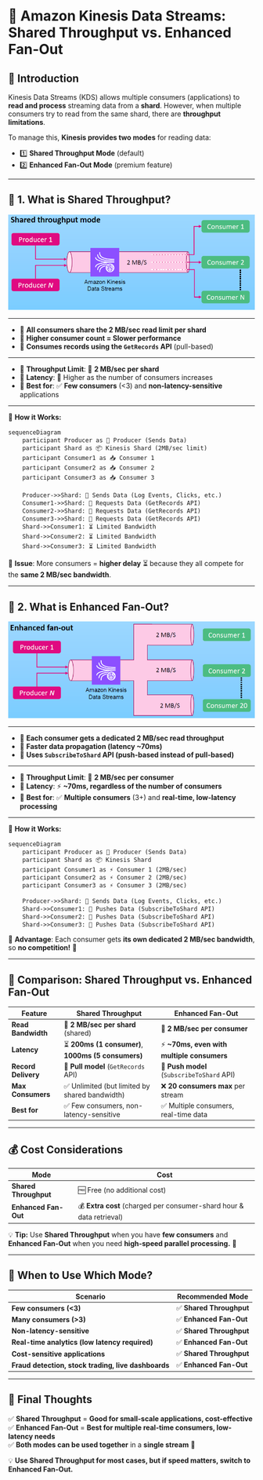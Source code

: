 # 🚀 **Amazon Kinesis Data Streams: Shared Throughput vs. Enhanced Fan-Out**

## **📌 Introduction**

Kinesis Data Streams (KDS) allows multiple consumers (applications) to **read and process** streaming data from a **shard**. However, when multiple consumers try to read from the same shard, there are **throughput limitations**.

To manage this, **Kinesis provides two modes** for reading data:

- 1️⃣ **Shared Throughput Mode** (default)
- 2️⃣ **Enhanced Fan-Out Mode** (premium feature)

---

## 🎯 **1. What is Shared Throughput?**

<div style="text-align: center;">
    <img src="images/aws-kds-shared-throughput.png" alt="aws-kds-shared-throughput" />
</div>

---

- 🔹 **All consumers share the 2 MB/sec read limit per shard**
- 🔹 **Higher consumer count = Slower performance**
- 🔹 **Consumes records using the `GetRecords` API** (pull-based)

---

- 🔹 **Throughput Limit**: 🚧 **2 MB/sec per shard**
- 🔹 **Latency**: 🚨 Higher as the number of consumers increases
- 🔹 **Best for**: ✅ **Few consumers** (<3) and **non-latency-sensitive** applications

---

🔹 **How it Works:**

```mermaid
sequenceDiagram
    participant Producer as 🔵 Producer (Sends Data)
    participant Shard as 📦 Kinesis Shard (2MB/sec limit)
    participant Consumer1 as 📥 Consumer 1
    participant Consumer2 as 📥 Consumer 2
    participant Consumer3 as 📥 Consumer 3

    Producer->>Shard: 📩 Sends Data (Log Events, Clicks, etc.)
    Consumer1->>Shard: 🔄 Requests Data (GetRecords API)
    Consumer2->>Shard: 🔄 Requests Data (GetRecords API)
    Consumer3->>Shard: 🔄 Requests Data (GetRecords API)
    Shard->>Consumer1: ⏳ Limited Bandwidth
    Shard->>Consumer2: ⏳ Limited Bandwidth
    Shard->>Consumer3: ⏳ Limited Bandwidth
```

📌 **Issue**: More consumers = **higher delay** ⏳ because they all compete for the **same 2 MB/sec bandwidth**.

---

## 🚀 **2. What is Enhanced Fan-Out?**

<div style="text-align: center;">
    <img src="images/aws-kds-enhanced-fan-out.png" alt="aws-kds-enhanced-fan-out" />
</div>

---

- 🔹 **Each consumer gets a dedicated 2 MB/sec read throughput**
- 🔹 **Faster data propagation (latency ~70ms)**
- 🔹 **Uses `SubscribeToShard` API (push-based instead of pull-based)**

---

- 🔹 **Throughput Limit**: 🚀 **2 MB/sec per consumer**
- 🔹 **Latency**: ⚡ **~70ms, regardless of the number of consumers**
- 🔹 **Best for**: ✅ **Multiple consumers** (3+) and **real-time, low-latency processing**

---

🔹 **How it Works:**

```mermaid
sequenceDiagram
    participant Producer as 🔵 Producer (Sends Data)
    participant Shard as 📦 Kinesis Shard
    participant Consumer1 as ⚡ Consumer 1 (2MB/sec)
    participant Consumer2 as ⚡ Consumer 2 (2MB/sec)
    participant Consumer3 as ⚡ Consumer 3 (2MB/sec)

    Producer->>Shard: 📩 Sends Data (Log Events, Clicks, etc.)
    Shard->>Consumer1: 🚀 Pushes Data (SubscribeToShard API)
    Shard->>Consumer2: 🚀 Pushes Data (SubscribeToShard API)
    Shard->>Consumer3: 🚀 Pushes Data (SubscribeToShard API)
```

📌 **Advantage**: Each consumer gets **its own dedicated 2 MB/sec bandwidth**, so **no competition!** 🚀

---

## 🔄 **Comparison: Shared Throughput vs. Enhanced Fan-Out**

| Feature             | Shared Throughput                                   | Enhanced Fan-Out                           |
| ------------------- | --------------------------------------------------- | ------------------------------------------ |
| **Read Bandwidth**  | 🚧 **2 MB/sec per shard** (shared)                  | 🚀 **2 MB/sec per consumer**               |
| **Latency**         | ⏳ **200ms (1 consumer)**, **1000ms (5 consumers)** | ⚡ **~70ms, even with multiple consumers** |
| **Record Delivery** | 🔄 **Pull model** (`GetRecords` API)                | 🚀 **Push model** (`SubscribeToShard` API) |
| **Max Consumers**   | ✅ Unlimited (but limited by shared bandwidth)      | ❌ **20 consumers max** per stream         |
| **Best for**        | ✅ Few consumers, non-latency-sensitive             | ✅ Multiple consumers, real-time data      |

---

## 💰 **Cost Considerations**

| **Mode**              | **Cost**                                                             |
| --------------------- | -------------------------------------------------------------------- |
| **Shared Throughput** | 🆓 Free (no additional cost)                                         |
| **Enhanced Fan-Out**  | 💰 **Extra cost** (charged per consumer-shard hour & data retrieval) |

💡 **Tip:** Use **Shared Throughput** when you have **few consumers** and **Enhanced Fan-Out** when you need **high-speed parallel processing.** 🚀

---

## 📌 **When to Use Which Mode?**

| **Scenario**                                        | **Recommended Mode**     |
| --------------------------------------------------- | ------------------------ |
| **Few consumers (<3)**                              | ✅ **Shared Throughput** |
| **Many consumers (>3)**                             | ✅ **Enhanced Fan-Out**  |
| **Non-latency-sensitive**                           | ✅ **Shared Throughput** |
| **Real-time analytics (low latency required)**      | ✅ **Enhanced Fan-Out**  |
| **Cost-sensitive applications**                     | ✅ **Shared Throughput** |
| **Fraud detection, stock trading, live dashboards** | ✅ **Enhanced Fan-Out**  |

---

## 🎯 **Final Thoughts**

✅ **Shared Throughput** = **Good for small-scale applications, cost-effective**  
✅ **Enhanced Fan-Out** = **Best for multiple real-time consumers, low-latency needs**  
✅ **Both modes can be used together** in a **single stream** 🚀

💡 **Use Shared Throughput for most cases, but if speed matters, switch to Enhanced Fan-Out.**
